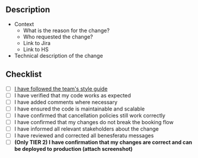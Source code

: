 ## Description
- Context
    - What is the reason for the change?
    - Who requested the change?
    - Link to Jira
    - Link to HS
- Technical description of the change

## Checklist
- [ ] [I have followed the team's style guide](https://travelgatex.atlassian.net/wiki/spaces/TGX/pages/2985295931/Integrations+programming+style)
- [ ] I have verified that my code works as expected
- [ ] I have added comments where necessary
- [ ] I have ensured the code is maintainable and scalable
- [ ] I have confirmed that cancellation policies still work correctly
- [ ] I have confirmed that my changes do not break the booking flow
- [ ] I have informed all relevant stakeholders about the change
- [ ] I have reviewed and corrected all benesferatu messages
- [ ] **(Only TIER 2) I have confirmation that my changes are correct and can be deployed to production (attach screenshot)**
